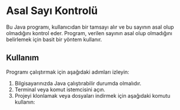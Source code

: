 # Asal Sayı Kontrolü

Bu Java programı, kullanıcıdan bir tamsayı alır ve bu sayının asal olup olmadığını kontrol eder. Program, verilen sayının asal olup olmadığını belirlemek için basit bir yöntem kullanır.

## Kullanım

Programı çalıştırmak için aşağıdaki adımları izleyin:

1. Bilgisayarınızda Java çalıştırabilir durumda olmalıdır.
2. Terminal veya komut istemcisini açın.
3. Projeyi klonlamak veya dosyaları indirmek için aşağıdaki komutu kullanın: